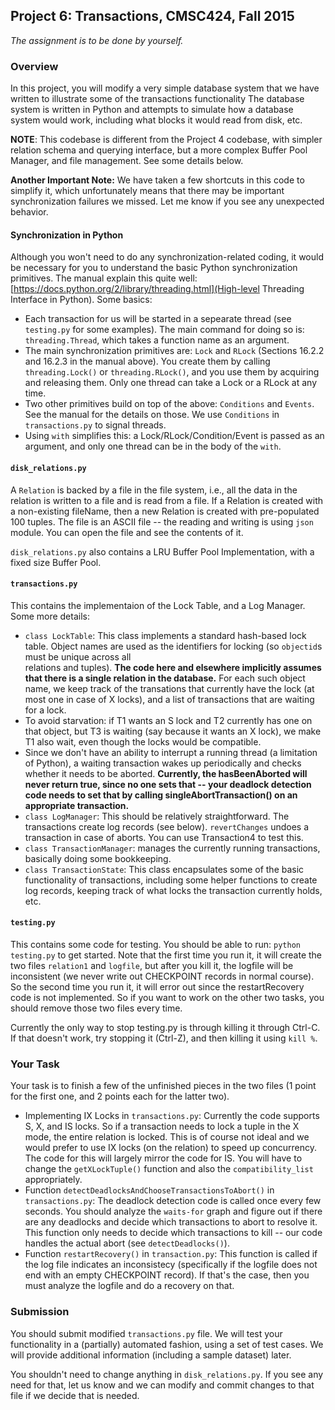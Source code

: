 ## Project 6: Transactions, CMSC424, Fall 2015

*The assignment is to be done by yourself.*

### Overview

In this project, you will modify a very simple database system that we have written to illustrate some of the transactions functionality
The database system is written in Python and attempts to simulate how a database system would work, including what blocks it would read from disk, etc.

**NOTE**: This codebase is different from the Project 4 codebase, with simpler relation schema and querying interface, but a more complex Buffer Pool Manager, and file management.
See some details below.

**Another Important Note:** We have taken a few shortcuts in this code to simplify it, which unfortunately means that there may be important synchronization failures we missed. Let me know if you see any unexpected behavior.


#### Synchronization in Python
Although you won't need to do any synchronization-related coding, it would be necessary for you to understand the basic Python synchronization primitives. The manual
explain this quite well: [https://docs.python.org/2/library/threading.html](High-level Threading Interface in Python). Some basics:
- Each transaction for us will be started in a sepearate thread (see `testing.py` for some examples). The main command for doing so is: `threading.Thread`, which takes a function name as an argument.
- The main synchronization primitives are: `Lock` and `RLock` (Sections 16.2.2 and 16.2.3 in the manual above). You create them by calling `threading.Lock()` or `threading.RLock()`, and you use them by acquiring and releasing them. Only one thread can take a Lock or a RLock at any time.
- Two other primitives build on top of the above: `Conditions` and `Events`. See the manual for the details on those. We use `Conditions` in `transactions.py` to signal threads.
- Using `with` simplifies this: a Lock/RLock/Condition/Event is passed as an argument, and only one thread can be in the body of the `with`.

#### `disk_relations.py` 
A `Relation` is backed by a file in the file system, i.e., all the data in the relation is written to a file and is read from a file. If a Relation is created with a non-existing fileName, then a new Relation is created with pre-populated 100 tuples. The file is an ASCII file -- the reading and writing is using `json` module. 
You can open the file and see the contents of it. 

`disk_relations.py` also contains a LRU Buffer Pool Implementation, with a fixed size Buffer Pool. 

#### `transactions.py`

This contains the implementaion of the Lock Table, and a Log Manager. Some more details:
- `class LockTable`: This class implements a standard hash-based lock table. Object names are used as the identifiers for locking (so `objectid`s must be unique across all  
relations and tuples). **The code here and elsewhere implicitly assumes that there is a single relation in the database.** For each such object name, we keep track of the transations that currently have the lock (at most one in case of X locks), and a list of transactions that are waiting for a lock. 
- To avoid starvation: if T1 wants an S lock and T2 currently has one on that object, but T3 is waiting (say because it wants an X lock), we make T1 also wait, even though the locks would be compatible.
- Since we don't have an ability to interrupt a running thread (a limitation of Python), a waiting transaction wakes up periodically and checks whether it needs to be aborted. **Currently, the hasBeenAborted will never return true, since no one sets that -- your deadlock detection code needs to set that by calling singleAbortTransaction() on an appropriate transaction.**
- `class LogManager`: This should be relatively straightforward. The transactions create log records (see below). `revertChanges` undoes a transaction in case of aborts. You can use Transaction4 to test this.
- `class TransactionManager`: manages the currently running transactions, basically doing some bookkeeping.
- `class TransactionState`: This class encapsulates some of the basic functionality of transactions, including some helper functions to create log records, keeping track of 
what locks the transaction currently holds, etc.

#### `testing.py`

This contains some code for testing. You should be able to run: `python testing.py` to get started. Note that the first time you run it, it will create the
two files `relation1` and `logfile`, but after you kill it, the logfile will be inconsistent (we never write out CHECKPOINT
records in normal course). So the second time you run it, it will error out since the restartRecovery code is not implemented. So if you want to work on the other
two tasks, you should remove those two files every time.

Currently the only way to stop testing.py is through killing it through Ctrl-C. If that doesn't work, try stopping it (Ctrl-Z), and then killing it using `kill %`.

### Your Task

Your task is to finish a few of the unfinished pieces in the two files (1 point for the first one, and 2 points each for the latter two).
* Implementing IX Locks in `transactions.py`: Currently the code supports S, X, and IS locks. So if a transaction needs to lock a tuple in the X mode, the entire relation 
is locked. This
is of course not ideal and we would prefer to use IX locks (on the relation) to speed up concurrency. The code for this will largely mirror the code for IS. You will 
have to change the `getXLockTuple()` function and also the `compatibility_list` appropriately. 
* Function `detectDeadlocksAndChooseTransactionsToAbort()` in `transactions.py`: The deadlock detection code is called once every few seconds. You should analyze the `waits-for` graph and figure out 
if there are any deadlocks and decide which transactions to abort to resolve it. This function only needs to decide which transactions to kill --  our
code handles the actual abort (see `detectDeadlocks()`).
* Function `restartRecovery()` in `transaction.py`: This function is called if the log file indicates an inconsistecy (specifically if the logfile does not end with an empty CHECKPOINT record). If that's the case, then you must analyze the logfile and do a recovery on that.

### Submission
You should submit modified `transactions.py` file. We will test your functionality in a (partially) automated fashion, using a set of test cases.
We will provide additional information (including a sample dataset) later.

You shouldn't need to change anything in `disk_relations.py`. If you see any need for that, let us know and we can modify and commit changes to that file
if we decide that is needed.
